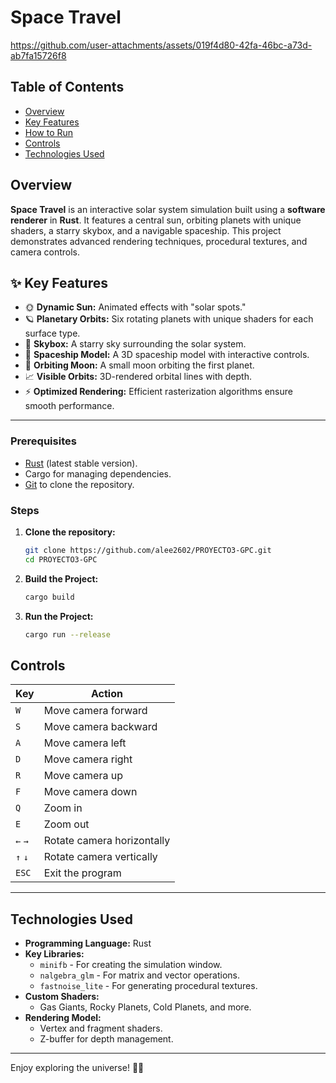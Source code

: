 # Space Travel

https://github.com/user-attachments/assets/019f4d80-42fa-46bc-a73d-ab7fa15726f8

## Table of Contents
- [Overview](#overview)
- [Key Features](#key-features)
- [How to Run](#how-to-run)
- [Controls](#controls)
- [Technologies Used](#technologies-used)

## Overview

**Space Travel** is an interactive solar system simulation built using a **software renderer** in **Rust**. It features a central sun, orbiting planets with unique shaders, a starry skybox, and a navigable spaceship. This project demonstrates advanced rendering techniques, procedural textures, and camera controls.

## ✨ Key Features

- 🌞 **Dynamic Sun:** Animated effects with "solar spots."
- 🪐 **Planetary Orbits:** Six rotating planets with unique shaders for each surface type.
- 🌌 **Skybox:** A starry sky surrounding the solar system.
- 🚀 **Spaceship Model:** A 3D spaceship model with interactive controls.
- 🌙 **Orbiting Moon:** A small moon orbiting the first planet.
- 📈 **Visible Orbits:** 3D-rendered orbital lines with depth.
- ⚡ **Optimized Rendering:** Efficient rasterization algorithms ensure smooth performance.

---

### Prerequisites
- [Rust](https://www.rust-lang.org/tools/install) (latest stable version).
- Cargo for managing dependencies.
- [Git](https://git-scm.com/) to clone the repository.

### Steps
1. **Clone the repository:**
   ```bash
   git clone https://github.com/alee2602/PROYECTO3-GPC.git
   cd PROYECTO3-GPC
   ```

2. **Build the Project:**
   ```bash
   cargo build
   ```

3. **Run the Project:**
   ```bash
   cargo run --release
   ```  


## Controls

| Key          | Action                              |
|--------------|-------------------------------------|
| `W`          | Move camera forward                |
| `S`          | Move camera backward               |
| `A`          | Move camera left                   |
| `D`          | Move camera right                  |
| `R`          | Move camera up                     |
| `F`          | Move camera down                   |
| `Q`          | Zoom in                            |
| `E`          | Zoom out                           |
| `←` `→`      | Rotate camera horizontally         |
| `↑` `↓`      | Rotate camera vertically           |
| `ESC`        | Exit the program                   |

---

## Technologies Used

- **Programming Language:** Rust
- **Key Libraries:**
  - `minifb` - For creating the simulation window.
  - `nalgebra_glm` - For matrix and vector operations.
  - `fastnoise_lite` - For generating procedural textures.
- **Custom Shaders:**
  - Gas Giants, Rocky Planets, Cold Planets, and more.
- **Rendering Model:**
  - Vertex and fragment shaders.
  - Z-buffer for depth management.

---

Enjoy exploring the universe! 🚀✨

